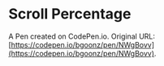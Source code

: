 # Scroll Percentage

A Pen created on CodePen.io. Original URL: [https://codepen.io/bgoonz/pen/NWgBovv](https://codepen.io/bgoonz/pen/NWgBovv).


